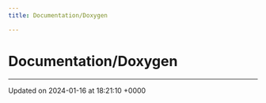 ```yaml
---
title: Documentation/Doxygen

---
```


# Documentation/Doxygen








-------------------------------

Updated on 2024-01-16 at 18:21:10 +0000
